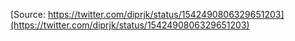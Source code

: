 [Source: https://twitter.com/diprjk/status/1542490806329651203](https://twitter.com/diprjk/status/1542490806329651203)